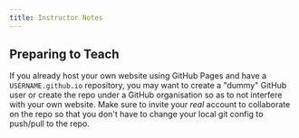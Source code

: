 ```yaml
---
title: Instructor Notes
---
```


## Preparing to Teach

If you already host your own website using GitHub Pages and have a `USERNAME.github.io` repository, you may want to create a "dummy" GitHub user or create the repo under a GitHub organisation so as to not interfere with your own website.
Make sure to invite your *real* account to collaborate on the repo so that you don't have to change your local git config to push/pull to the repo.




